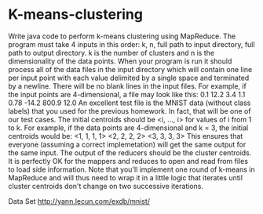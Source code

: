 # K-means-clustering

Write java code to perform k-means clustering using MapReduce. The program must take 4 inputs in this order: k, n, full path to input directory, full path to output directory. k is the number of clusters and n is the dimensionality of the data points.
When your program is run it should process all of the data files in the input directory which will contain one line per input point with each value delimited by a single space and terminated by a newline. There will be no blank lines in the input files. For example, if the input points are 4-dimensional, a file may look like this:
0.1 12.2 3.4 1.1
0.78 -14.2 800.9 12.0
An excellent test file is the MNIST data (without class labels) that you used for the previous homework. In fact, that will be one of our test cases.
The initial centroids should be
 <i, ..., i> 
for values of i from 1 to k. For example, if the data points are 4-dimensional and k = 3, the initial centroids would be:
<1, 1, 1, 1>
<2, 2, 2, 2>
<3, 3, 3, 3>
This ensures that everyone (assuming a correct implemetation) will get the same output for the same input.
The output of the reducers should be the cluster centroids.
It is perfectly OK for the mappers and reduces to open and read from files to load side information.
Note that you'll implement one round of k-means in MapReduce and will thus need to wrap it in a little logic that iterates until cluster centroids don't change on two successive iterations.

Data Set http://yann.lecun.com/exdb/mnist/

